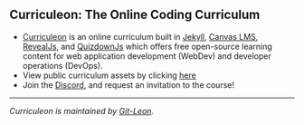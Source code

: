 ## Curriculeon: The Online Coding Curriculum
* [Curriculeon](https://curriculeon.github.io/Curriculeon/) is an online curriculum built in [Jekyll](https://jekyllrb.com/), [Canvas LMS](https://github.com/instructure/canvas-lms/wiki), [RevealJs](https://github.com/hakimel/reveal.js/), and [QuizdownJs](https://github.com/bonartm/quizdown-js) which offers free open-source learning content for web application development (WebDev) and developer operations (DevOps).
* View public curriculum assets by clicking [here](https://curriculeon.github.io/Curriculeon/)
* Join the <a href="https://discord.gg/KPnTaBXvFP">Discord</a>, and request an invitation to the course!
<hr>

_Curriculeon is maintained by [Git-Leon](https://github.com/Git-Leon)._